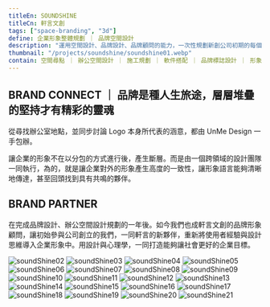 ```yaml
---
titleEn: SOUNDSHINE
titleCn: 軒言文創
tags: ["space-branding", "3d"]
define: 企業形象整體規劃 ｜ 品牌空間設計
description: "運用空間設計、品牌設計、品牌顧問的能力，一次性規劃新創公司初期的每個「品牌接觸點」，讓TA的情緒張力產生共鳴，藉此分享企業該有的品牌願景，是我們一直想呈現的設計整合方式。"
thumbnail: "/projects/soundshine/soundshine01.webp"
contain: 空間尋點 ｜ 辦公空間設計 ｜ 施工規劃 ｜ 軟件搭配 ｜ 品牌標誌設計 ｜ 形象系統規範 ｜ 氛圍規劃視覺設計 ｜ 企業延伸物設計 ｜ 形象整合
---
```


<section>

## BRAND CONNECT ｜ 品牌是種人生旅途，層層堆疊的堅持才有精彩的靈魂　

從尋找辦公室地點，並同步討論 Logo 本身所代表的涵意，都由 UnMe Design 一手包辦。

讓企業的形象不在以分包的方式進行後，產生斷層。而是由一個跨領域的設計團隊一同執行，為的，就是讓企業對外的形象產生高度的一致性，讓形象語言能夠清晰地傳達，甚至回頭找到具有共鳴的夥伴。

</section>

<section>

## BRAND PARTNER

在完成品牌設計、辦公空間設計規劃的一年後。如今我們也成軒言文創的品牌形象顧問，讓初始參與公司創立的我們，一同軒言的新夥伴，重新將使用者經驗與設計思維導入企業形象中。用設計與心理學，一同打造能夠讓社會更好的企業目標。

</section>

<section>

<img alt="soundShine02" data-src="/projects/soundshine/soundshine02.webp" />
<img alt="soundShine03" data-src="/projects/soundshine/soundshine03.webp" />
<img alt="soundShine04" data-src="/projects/soundshine/soundshine04.webp" />
<img alt="soundShine05" data-src="/projects/soundshine/soundshine05.webp" />
<img alt="soundShine06" data-src="/projects/soundshine/soundshine06.webp" />
<img alt="soundShine07" data-src="/projects/soundshine/soundshine07.webp" />
<img alt="soundShine08" data-src="/projects/soundshine/soundshine08.webp" />
<img alt="soundShine09" data-src="/projects/soundshine/soundshine09.webp" />
<img alt="soundShine10" data-src="/projects/soundshine/soundshine10.webp" />
<img alt="soundShine11" data-src="/projects/soundshine/soundshine11.webp" />
<img alt="soundShine12" data-src="/projects/soundshine/soundshine12.webp" />
<img alt="soundShine13" data-src="/projects/soundshine/soundshine13.webp" />
<img alt="soundShine14" data-src="/projects/soundshine/soundshine14.webp" />
<img alt="soundShine15" data-src="/projects/soundshine/soundshine15.webp" />
<img alt="soundShine16" data-src="/projects/soundshine/soundshine16.webp" />
<img alt="soundShine17" data-src="/projects/soundshine/soundshine17.webp" />
<img alt="soundShine18" data-src="/projects/soundshine/soundshine18.webp" />
<img alt="soundShine19" data-src="/projects/soundshine/soundshine19.webp" />
<img alt="soundShine20" data-src="/projects/soundshine/soundshine20.webp" />
<img alt="soundShine21" data-src="/projects/soundshine/soundshine21.webp" />

</section>
